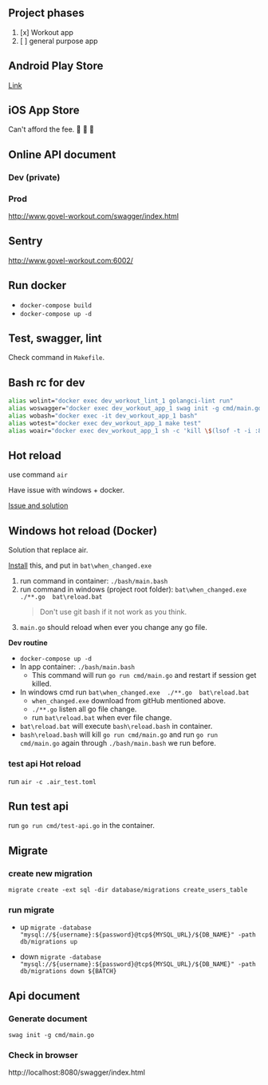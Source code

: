 ## Project phases

1. [x] Workout app
2. [ ] general purpose app

## Android Play Store

[Link](https://play.google.com/store/apps/details?id=com.govel.workout&hl=zh-TW)

## iOS App Store

[//]: # (emoji angry)

Can't afford the fee. :hankey: :hankey: :hankey:

## Online API document

### Dev (private)

### Prod

http://www.govel-workout.com/swagger/index.html

## Sentry

http://www.govel-workout.com:6002/

## Run docker

* `docker-compose build`
* `docker-compose up -d`

## Test, swagger, lint

Check command in `Makefile`.

## Bash rc for dev

```bash
alias wolint="docker exec dev_workout_lint_1 golangci-lint run"
alias woswagger="docker exec dev_workout_app_1 swag init -g cmd/main.go"
alias wobash="docker exec -it dev_workout_app_1 bash"
alias wotest="docker exec dev_workout_app_1 make test"
alias woair="docker exec dev_workout_app_1 sh -c 'kill \$(lsof -t -i :80) && air'"
```

## Hot reload

use command `air`

Have issue with windows + docker. 

[Issue and solution](https://github.com/cosmtrek/air/issues/190)

## Windows hot reload (Docker)

Solution that replace air.

[Install](https://github.com/benblamey/when_changed/releases/) this, 
and put in `bat\when_changed.exe`

1. run command in container: `./bash/main.bash`
2. run command in windows (project root folder): `bat\when_changed.exe  ./**.go  bat\reload.bat`
    > Don't use git bash if it not work as you think.
3. `main.go` should reload when ever you change any go file.

**Dev routine**

* `docker-compose up -d`
* In app container: `./bash/main.bash`
  * This command will run `go run cmd/main.go` and restart if session get killed.
* In windows cmd run `bat\when_changed.exe  ./**.go  bat\reload.bat`
  * `when_changed.exe` download from gitHub mentioned above.
  * `./**.go` listen all go file change.
  * run `bat\reload.bat` when ever file change.
* `bat\reload.bat` will execute `bash\reload.bash` in container.
* `bash\reload.bash` will kill `go run cmd/main.go` and run `go run cmd/main.go` again through `./bash/main.bash` we run before.

### test api Hot reload

run `air -c .air_test.toml`

## Run test api

run `go run cmd/test-api.go` in the container.

## Migrate

### create new migration

`migrate create -ext sql -dir database/migrations create_users_table`

### run migrate
- up
`migrate -database "mysql://${username}:${password}@tcp${MYSQL_URL}/${DB_NAME}" -path db/migrations up`


- down
`migrate -database "mysql://${username}:${password}@tcp${MYSQL_URL}/${DB_NAME}" -path db/migrations down ${BATCH}`

## Api document

### Generate document

`swag init -g cmd/main.go`

### Check in browser

http://localhost:8080/swagger/index.html